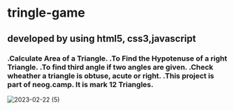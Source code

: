 # tringle-game
<h2>developed by using html5, css3,javascript</h2>
<h3>.Calculate Area of a Triangle.
.To Find the Hypotenuse of a right Triangle.
.To find third angle if two angles are given.
.Check wheather a triangle is obtuse, acute or right.
.This project is part of neog.camp. It is mark 12 Triangles.</h3>




![2023-02-22 (5)](https://user-images.githubusercontent.com/125183729/220481912-560807b5-6ede-424f-9e0f-b69aa8a4b488.png)
